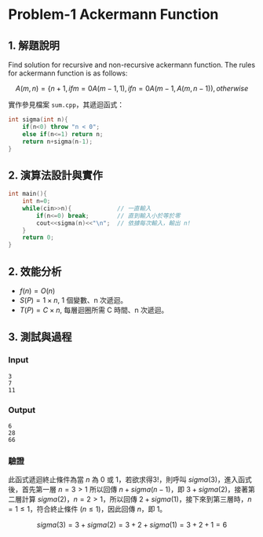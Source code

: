 # Problem-1 Ackermann Function

## 1. 解題說明

Find solution for recursive and non-recursive ackermann function.
The rules for ackermann function is as follows:

$$A(m,n) = \Bigg\{n+1             ,if m=0A(m-1,1)        ,if n=0A(m-1,A(m,n-1)) ,otherwise$$


實作參見檔案 `sum.cpp`，其遞迴函式：

```cpp
int sigma(int n){
    if(n<0) throw "n < 0";
    else if(n<=1) return n;
    return n+sigma(n-1);
}
```

## 2. 演算法設計與實作

```cpp
int main(){
    int n=0;
    while(cin>>n){             // 一直輸入
        if(n<=0) break;        // 直到輸入小於等於零
        cout<<sigma(n)<<"\n";  // 依據每次輸入，輸出 n!
    }
    return 0;
}
```

## 2. 效能分析

- $f(n) = O(n)$
- $S(P) = 1 \times n$, 1 個變數、n 次遞迴。
- $T(P) = C \times n$, 每層迴圈所需 C 時間、n 次遞迴。

## 3. 測試與過程

### Input

```plain
3
7
11

```

### Output

```plain
6
28
66

```

### 驗證

此函式遞迴終止條件為當 $n$ 為 $0$ 或 $1$，若欲求得$3!$，則呼叫 $sigma(3)$，進入函式後，首先第一層 $n = 3 > 1$ 所以回傳 $n + sigma(n - 1)$，即 $3 + sigma(2)$，接著第二層計算 $sigma(2)$，$n = 2 > 1$，所以回傳 $2 + sigma(1)$，接下來到第三層時，$n = 1 \le 1$，符合終止條件 $(n \le 1)$，因此回傳 $n$，即 $1$。

$$sigma(3) = 3 + sigma(2) = 3+2 + sigma(1) = 3+2+1 = 6$$
